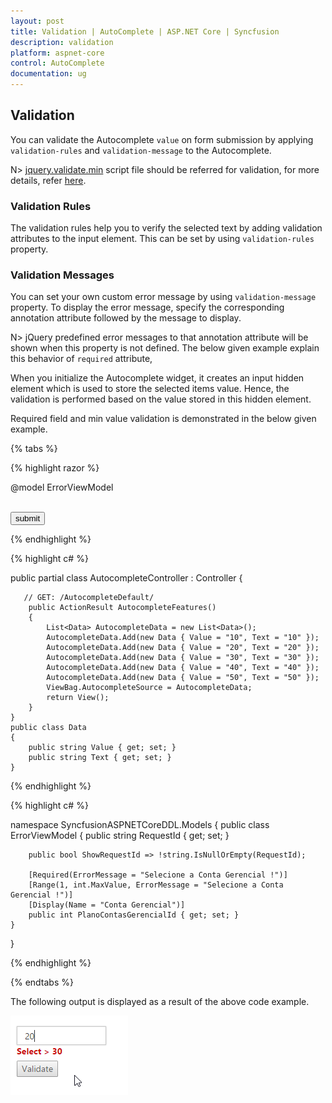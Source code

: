 ```yaml
---
layout: post
title: Validation | AutoComplete | ASP.NET Core | Syncfusion
description: validation
platform: aspnet-core
control: AutoComplete
documentation: ug
---
```


## Validation

You can validate the Autocomplete `value` on form submission by applying `validation-rules` and `validation-message` to the Autocomplete. 

N> [jquery.validate.min](http://cdn.syncfusion.com/js/assets/external/jquery.validate.min.js) script file should be referred for validation, for more details, refer [here](http://jqueryvalidation.org/documentation).

### Validation Rules

The validation rules help you to verify the selected text by adding validation attributes to the input element. This can be set by using `validation-rules` property.

### Validation Messages 

You can set your own custom error message by using `validation-message` property. To display the error message, specify the corresponding annotation attribute followed by the message to display.

N> jQuery predefined error messages to that annotation attribute will be shown when this property is not defined. The below given example explain this behavior of `required` attribute,

When you initialize the Autocomplete widget, it creates an input hidden element which is used to store the selected items value. Hence, the validation is performed based on the value stored in this hidden element.

Required field and min value validation is demonstrated in the below given example.

{% tabs %}

{% highlight razor %}

@model ErrorViewModel

<div id="ControlRegion">
    <div class="frame">
        <div class="control">
            <form id="form1" method="post" asp-controller="Autocomplete"> 
                <ej-autocomplete ej-for="PlanoContasGerencialId" id="autocomplete" datasource="ViewBag.AutocompleteSource" watermark-text="Select Number" change="onChange" validation-rules='new Dictionary<string, object>() { { "required",true}, { "min",30} }'  validation-message='new Dictionary<string, object>() { { "required", "value required"}, { "min","Select > 30"} }'>
                    <e-autocomplete-fields text="Text" key="Value" />
                </ej-autocomplete>
                <span asp-validation-for="PlanoContasGerencialId" class="text-danger"></span><br />
                <input type="submit" value="submit" />
            </form>
        </div>
    </div>
</div>
<script>
    $.validator.setDefaults({
        ignore: [],
        errorClass: 'e-validation-error', // to get the error message on jQuery validation
        errorPlacement: function (error, element) {
            $(error).insertAfter(element.closest(".e-widget"));
        }
        // any other default options and/or rules
    });
    //If necessary, we can create custom rules as below. here method defined for min
    $.validator.addMethod("min",
        function (value, element, params) {
            if (!/Invalid|NaN/.test(value)) {
                return parseInt(value) > params;
            }
        }, 'Must be greater than 30.');

    function onChange() {
        this.element.valid();
    }

</script>

{% endhighlight  %}

{% highlight c# %}

public partial class AutocompleteController : Controller
    {

       // GET: /AutocompleteDefault/
        public ActionResult AutocompleteFeatures()
        {
            List<Data> AutocompleteData = new List<Data>();
            AutocompleteData.Add(new Data { Value = "10", Text = "10" });
            AutocompleteData.Add(new Data { Value = "20", Text = "20" });
            AutocompleteData.Add(new Data { Value = "30", Text = "30" });
            AutocompleteData.Add(new Data { Value = "40", Text = "40" });
            AutocompleteData.Add(new Data { Value = "50", Text = "50" });
            ViewBag.AutocompleteSource = AutocompleteData;
            return View();
        }
    }
    public class Data
    {
        public string Value { get; set; }
        public string Text { get; set; }
    }

{% endhighlight  %}

{% highlight c# %}

namespace SyncfusionASPNETCoreDDL.Models
{
    public class ErrorViewModel
    {
        public string RequestId { get; set; }

        public bool ShowRequestId => !string.IsNullOrEmpty(RequestId);

        [Required(ErrorMessage = "Selecione a Conta Gerencial !")]
        [Range(1, int.MaxValue, ErrorMessage = "Selecione a Conta Gerencial !")]
        [Display(Name = "Conta Gerencial")]
        public int PlanoContasGerencialId { get; set; }
    }
}

{% endhighlight  %}

{% endtabs %}

The following output is displayed as a result of the above code example.  

![](Validation_images\validation_img1.png)
